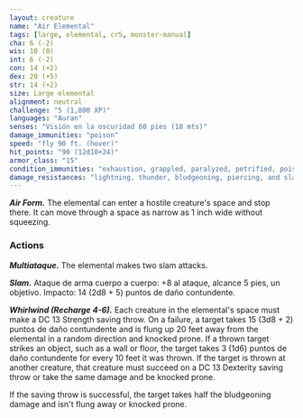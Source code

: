 ```yaml
---
layout: creature
name: "Air Elemental"
tags: [large, elemental, cr5, monster-manual]
cha: 6 (-2)
wis: 10 (0)
int: 6 (-2)
con: 14 (+2)
dex: 20 (+5)
str: 14 (+2)
size: Large elemental
alignment: neutral
challenge: "5 (1,800 XP)"
languages: "Auran"
senses: "Visión en la oscuridad 60 pies (18 mts)"
damage_immunities: "poison"
speed: "fly 90 ft. (hover)"
hit_points: "90 (12d10+24)"
armor_class: "15"
condition_immunities: "exhaustion, grappled, paralyzed, petrified, poisoned, prone, restrained, unconscious"
damage_resistances: "lightning, thunder, bludgeoning, piercing, and slashing from nonmagical weapons"
---
```


***Air Form.*** The elemental can enter a hostile creature's space and stop there. It can move through a space as narrow as 1 inch wide without squeezing.

### Actions

***Multiataque.*** The elemental makes two slam attacks.

***Slam.*** Ataque de arma cuerpo a cuerpo: +8 al ataque, alcance 5 pies, un objetivo. Impacto: 14 (2d8 + 5) puntos de daño contundente.

***Whirlwind (Recharge 4-6).*** Each creature in the elemental's space must make a DC 13 Strength saving throw. On a failure, a target takes 15 (3d8 + 2) puntos de daño contundente and is flung up 20 feet away from the elemental in a random direction and knocked prone. If a thrown target strikes an object, such as a wall or floor, the target takes 3 (1d6) puntos de daño contundente for every 10 feet it was thrown. If the target is thrown at another creature, that creature must succeed on a DC 13 Dexterity saving throw or take the same damage and be knocked prone.

If the saving throw is successful, the target takes half the bludgeoning damage and isn't flung away or knocked prone.